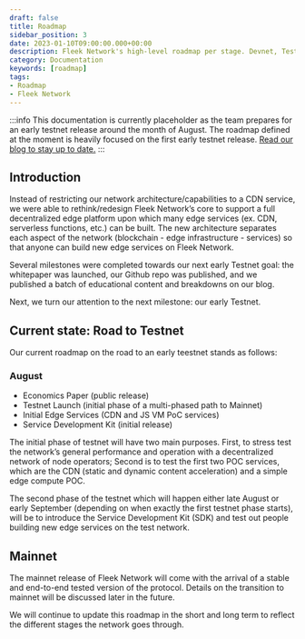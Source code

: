 ```yaml
---
draft: false
title: Roadmap
sidebar_position: 3
date: 2023-01-10T09:00:00.000+00:00
description: Fleek Network's high-level roadmap per stage. Devnet, Testnet, and Mainnet.
category: Documentation
keywords: [roadmap]
tags:
- Roadmap
- Fleek Network
---
```


:::info
This documentation is currently placeholder as the team prepares for an early testnet release around the month of August. The roadmap defined at the moment is heavily focused on the first early testnet release. [Read our blog to stay up to date.](https://blog.fleek.network/)
:::

## Introduction

Instead of restricting our network architecture/capabilities to a CDN service, we were able to rethink/redesign Fleek Network’s core to support a full decentralized edge platform upon which many edge services (ex. CDN, serverless functions, etc.) can be built. The new architecture separates each aspect of the network (blockchain - edge infrastructure - services) so that anyone can build new edge services on Fleek Network.

Several milestones were completed towards our next early Testnet goal: the whitepaper was launched, our Github repo was published, and we published a batch of educational content and breakdowns on our blog.

Next, we turn our attention to the next milestone: our early Testnet.

## Current state: Road to Testnet

Our current roadmap on the road to an early teestnet stands as follows:

### August

- Economics Paper (public release)
- Testnet Launch (initial phase of a multi-phased path to Mainnet)
- Initial Edge Services (CDN and JS VM PoC services)
- Service Development Kit (initial release)

The initial phase of testnet will have two main purposes. First, to stress test the network’s general performance and operation with a decentralized network of node operators; Second is to test the first two POC services, which are the CDN (static and dynamic content acceleration) and a simple edge compute POC.

The second phase of the testnet which will happen either late August or early September (depending on when exactly the first testnet phase starts), will be to introduce the Service Development Kit (SDK) and test out people building new edge services on the test network.

## Mainnet

The mainnet release of Fleek Network will come with the arrival of a stable and end-to-end tested version of the protocol. Details on the transition to mainnet will be discussed later in the future.

We will continue to update this roadmap in the short and long term to reflect the different stages the network goes through.